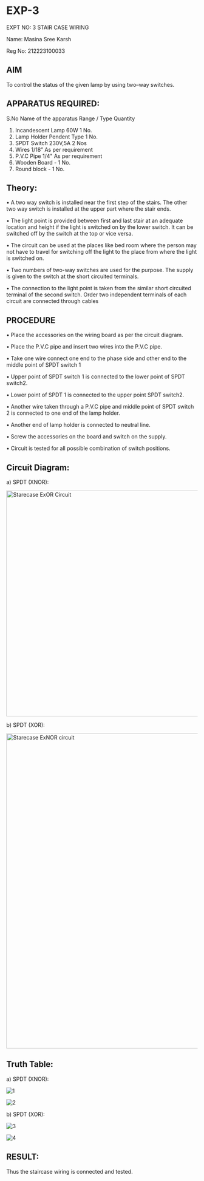 # EXP-3
EXPT NO: 3	STAIR CASE WIRING                     

Name: Masina Sree Karsh

Reg No: 212223100033

## AIM
To control the status of the given lamp by using two–way switches. 

## APPARATUS REQUIRED:

S.No   Name of the apparatus   Range / Type  	Quantity

1. Incandescent Lamp	60W	1 No.
2. Lamp Holder	Pendent Type	1 No.
3. SPDT Switch	230V,5A	2 Nos
4. Wires	1/18”	As per requirement
5. P.V.C Pipe	1/4"	As per requirement
6. Wooden Board	-	1 No.
7. Round block	-	1 No.


## Theory:
•	A two way switch is installed near the first step of the stairs. The other two way switch is installed at the upper part where the stair ends.

•	The light point is provided between first and last stair at an adequate location and height if the light is switched on by the lower switch. It can be switched off by the switch at the top or vice versa.

•	The circuit can be used at the places like bed room where the person may  not  have  to  travel for switching off the light to the place from where the light is switched on.

•	Two  numbers  of  two-way  switches  are  used  for  the  purpose.  The supply is given to the switch at the short circuited terminals.

•	The  connection  to  the  light  point  is  taken  from  the  similar  short circuited  terminal  of  the   second  switch.   Order  two  independent terminals of each circuit are connected through  cables 


## PROCEDURE
•  Place the accessories on the wiring board as per the circuit diagram.

•  Place the P.V.C pipe and insert two wires into the P.V.C pipe.

•	Take one wire connect one end to the phase side and other end to the middle point of SPDT switch 1

•  Upper point of SPDT switch 1 is connected to the lower point of SPDT
switch2.

•  Lower point of SPDT 1 is connected to the upper point SPDT switch2.

•	Another wire taken through a P.V.C pipe and middle point of SPDT switch 2 is connected to one end of the lamp holder.

•  Another end of lamp holder is connected to neutral line.

•  Screw the accessories on the board and switch on the supply.

•  Circuit is tested for all possible combination of switch positions.

## Circuit Diagram:

a) SPDT (XNOR):

<img width="1102" height="595" alt="Starecase ExOR Circuit" src="https://github.com/user-attachments/assets/293c8d9e-0d97-4956-88ba-9d6cd81c0be3" />

b) SPDT (XOR):

<img width="1572" height="830" alt="Starecase ExNOR circuit" src="https://github.com/user-attachments/assets/d1f69d9f-b371-4887-ac16-e6a0198989f5" />

## Truth Table:

a) SPDT (XNOR):

![1](https://github.com/user-attachments/assets/421ecea7-fe41-428a-9349-b3005a89d656)

![2](https://github.com/user-attachments/assets/13627de9-934f-49c5-a53e-c04e8fb273ac)

b) SPDT (XOR):

![3](https://github.com/user-attachments/assets/b9c306ad-abe7-42ab-923e-bd8d5f2e189b)

![4](https://github.com/user-attachments/assets/ee983108-3319-4919-9de0-1fa766cf38b2)

## RESULT:
Thus the staircase wiring is connected and tested.
